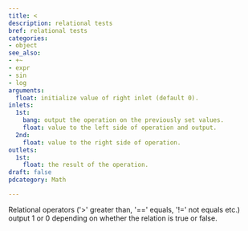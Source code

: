 ```yaml
---
title: <
description: relational tests
bref: relational tests
categories:
- object
see_also:
- +~
- expr
- sin
- log
arguments:
  float: initialize value of right inlet (default 0).
inlets:
  1st:
    bang: output the operation on the previously set values.
    float: value to the left side of operation and output.
  2nd:
    float: value to the right side of operation.
outlets:
  1st:
    float: the result of the operation.
draft: false
pdcategory: Math

---
```

Relational operators ('>' greater than, '==' equals, '!=' not equals etc.) output 1 or 0 depending on whether the relation is true or false.
